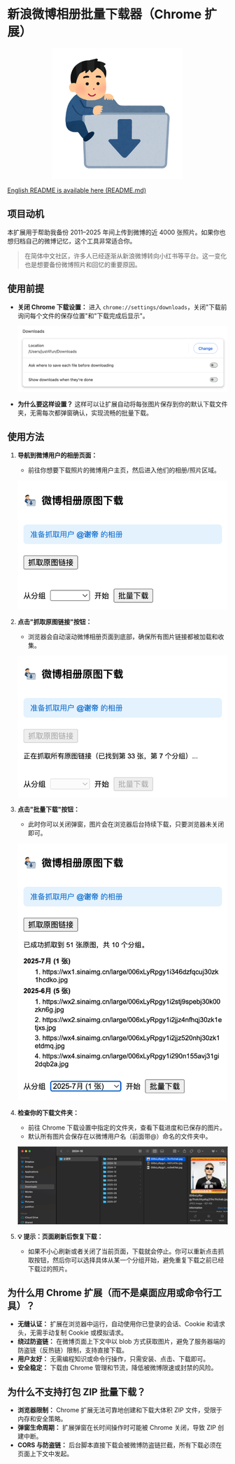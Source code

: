 # 新浪微博相册批量下载器（Chrome 扩展）

<p align="center">
  <img src="assets/logo.png" alt="Sina Weibo Album Downloader Icon">
</p>

[English README is available here (README.md)](./README.md)

## 项目动机

本扩展用于帮助我备份 2011–2025 年间上传到微博的近 4000 张照片。如果你也想归档自己的微博记忆，这个工具非常适合你。

> 在简体中文社区，许多人已经逐渐从新浪微博转向小红书等平台。这一变化也是想要备份微博照片和回忆的重要原因。

## 使用前提

- **关闭 Chrome 下载设置：**
  进入 `chrome://settings/downloads`，关闭"下载前询问每个文件的保存位置"和"下载完成后显示"。

    <p align="center">
     <img src="assets/downloads_settings.png" alt="Downloads Settings" width="500" />
   </p>

- **为什么要这样设置？**
  这样可以让扩展自动将每张图片保存到你的默认下载文件夹，无需每次都弹窗确认，实现流畅的批量下载。

## 使用方法

1. **导航到微博用户的相册页面：**
   - 前往你想要下载照片的微博用户主页，然后进入他们的相册/照片区域。

   <p align="center">
     <img src="assets/fetch_not_start.png" alt="Navigate to Weibo Album Page" />
   </p>

2. **点击"抓取原图链接"按钮：**
   - 浏览器会自动滚动微博相册页面到底部，确保所有图片链接都被加载和收集。

   <p align="center">
     <img src="assets/fetch_in_progress.png" alt="Fetch Original Image Links in Progress" />
   </p>

3. **点击"批量下载"按钮：**
   - 此时你可以关闭弹窗，图片会在浏览器后台持续下载，只要浏览器未关闭即可。

   <p align="center">
     <img src="assets/fetch_done.png" alt="Batch Download Ready" />
   </p>

4. **检查你的下载文件夹：**
   - 前往 Chrome 下载设置中指定的文件夹，查看下载进度和已保存的图片。
   - 默认所有图片会保存在以微博用户名（前面带@）命名的文件夹中。

   <p align="center">
     <img src="assets/grouped_images.png" alt="Grouped Images in Download Folder" width="800" />
   </p>

5. **💡 提示：页面刷新后恢复下载：**
   - 如果不小心刷新或者关闭了当前页面，下载就会停止。你可以重新点击抓取按钮，然后你可以选择具体从某一个分组开始，避免重复下载之前已经下载过的照片。

## 为什么用 Chrome 扩展（而不是桌面应用或命令行工具）？

- **无缝认证：** 扩展在浏览器中运行，自动使用你已登录的会话、Cookie 和请求头，无需手动复制 Cookie 或模拟请求。
- **绕过防盗链：** 在微博页面上下文中以 blob 方式获取图片，避免了服务器端的防盗链（反热链）限制，支持直接下载。
- **用户友好：** 无需编程知识或命令行操作，只需安装、点击、下载即可。
- **安全稳定：** 下载由 Chrome 管理和节流，降低被微博限速或封禁的风险。

## 为什么不支持打包 ZIP 批量下载？

- **浏览器限制：** Chrome 扩展无法可靠地创建和下载大体积 ZIP 文件，受限于内存和安全策略。
- **弹窗生命周期：** 扩展弹窗在长时间操作时可能被 Chrome 关闭，导致 ZIP 创建中断。
- **CORS 与防盗链：** 后台脚本直接下载会被微博防盗链拦截，所有下载必须在页面上下文中发起。 